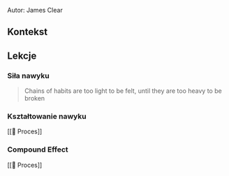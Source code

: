 Autor: James Clear

## Kontekst 

## Lekcje

### Siła nawyku
> Chains of habits are too light to be felt, until they are too heavy to be broken

### Kształtowanie nawyku
[[💫 Proces]]

### Compound Effect
[[💫 Proces]]